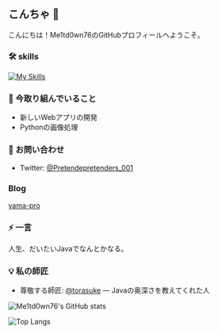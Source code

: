 ## こんちゃ 👋

こんにちは！Me1td0wn76のGitHubプロフィールへようこそ。


### 🛠️ skills
[![My Skills](https://skillicons.dev/icons?i=js,html,css,wasm,docker,django,dotnet,github,git,gradle,java,mysql,nodejs,react,ts,vite,vscode,powershell,npm,cpp,astro,py,threejs,vue,express,gcp,idea,kubernetes,linux,md,php,spring,tailwind,ubuntu,vue,vercel)](https://skillicons.dev)
  
  
### 🌱 今取り組んでいること
- 新しいWebアプリの開発
- Pythonの画像処理

### 💬 お問い合わせ
- Twitter: [@Pretendepretenders_001](https://x.com/pretenders_001)  
  
### Blog
[yama-pro](https://yama-pro.blog/)
### ⚡ 一言
人生、だいたいJavaでなんとかなる。  
  
### 💡 私の師匠

- 尊敬する師匠: [@torasuke](https://github.com/torasuke-cse) — Javaの奥深さを教えてくれた人  
  
  
![Me1td0wn76's GitHub stats](https://github-readme-stats.vercel.app/api?username=Me1td0wn76&show_icons=true&theme=tokyonight)  
  
![Top Langs](https://github-readme-stats.vercel.app/api/top-langs/?username=Me1td0wn76&layout=compact)  


<!--
**Me1td0wn76/Me1td0wn76** is a ✨ _special_ ✨ repository because its `README.md` (this file) appears on your GitHub profile.

Here are some ideas to get you started:

- 🔭 I’m currently working on ...
- 🌱 I’m currently learning ...
- 👯 I’m looking to collaborate on ...
- 🤔 I’m looking for help with ...
- 💬 Ask me about ...
- 📫 How to reach me: ...
- 😄 Pronouns: ...
- ⚡ Fun fact: ...
-->
